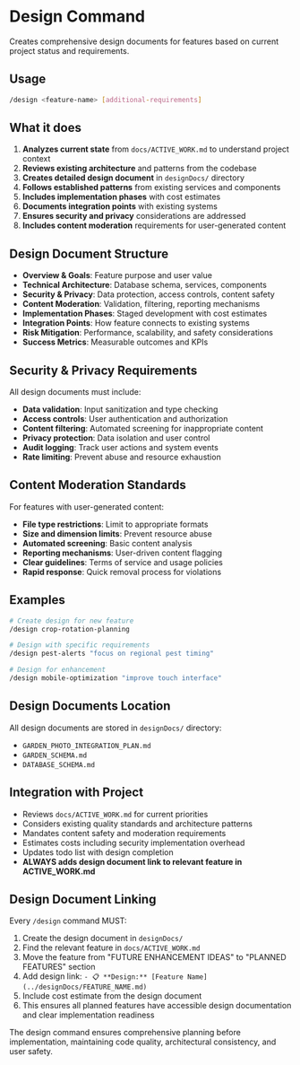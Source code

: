 # Design Command

Creates comprehensive design documents for features based on current project status and requirements.

## Usage
```bash
/design <feature-name> [additional-requirements]
```

## What it does
1. **Analyzes current state** from `docs/ACTIVE_WORK.md` to understand project context
2. **Reviews existing architecture** and patterns from the codebase
3. **Creates detailed design document** in `designDocs/` directory
4. **Follows established patterns** from existing services and components
5. **Includes implementation phases** with cost estimates
6. **Documents integration points** with existing systems
7. **Ensures security and privacy** considerations are addressed
8. **Includes content moderation** requirements for user-generated content

## Design Document Structure
- **Overview & Goals**: Feature purpose and user value
- **Technical Architecture**: Database schema, services, components
- **Security & Privacy**: Data protection, access controls, content safety
- **Content Moderation**: Validation, filtering, reporting mechanisms
- **Implementation Phases**: Staged development with cost estimates
- **Integration Points**: How feature connects to existing systems
- **Risk Mitigation**: Performance, scalability, and safety considerations
- **Success Metrics**: Measurable outcomes and KPIs

## Security & Privacy Requirements
All design documents must include:
- **Data validation**: Input sanitization and type checking
- **Access controls**: User authentication and authorization
- **Content filtering**: Automated screening for inappropriate content
- **Privacy protection**: Data isolation and user control
- **Audit logging**: Track user actions and system events
- **Rate limiting**: Prevent abuse and resource exhaustion

## Content Moderation Standards
For features with user-generated content:
- **File type restrictions**: Limit to appropriate formats
- **Size and dimension limits**: Prevent resource abuse
- **Automated screening**: Basic content analysis
- **Reporting mechanisms**: User-driven content flagging
- **Clear guidelines**: Terms of service and usage policies
- **Rapid response**: Quick removal process for violations

## Examples
```bash
# Create design for new feature
/design crop-rotation-planning

# Design with specific requirements
/design pest-alerts "focus on regional pest timing"

# Design for enhancement
/design mobile-optimization "improve touch interface"
```

## Design Documents Location
All design documents are stored in `designDocs/` directory:
- `GARDEN_PHOTO_INTEGRATION_PLAN.md`
- `GARDEN_SCHEMA.md`
- `DATABASE_SCHEMA.md`

## Integration with Project
- Reviews `docs/ACTIVE_WORK.md` for current priorities
- Considers existing quality standards and architecture patterns
- Mandates content safety and moderation requirements
- Estimates costs including security implementation overhead
- Updates todo list with design completion
- **ALWAYS adds design document link to relevant feature in ACTIVE_WORK.md**

## Design Document Linking
Every `/design` command MUST:
1. Create the design document in `designDocs/`
2. Find the relevant feature in `docs/ACTIVE_WORK.md`
3. Move the feature from "FUTURE ENHANCEMENT IDEAS" to "PLANNED FEATURES" section
4. Add design link: `- 📋 **Design:** [Feature Name](../designDocs/FEATURE_NAME.md)`
5. Include cost estimate from the design document
6. This ensures all planned features have accessible design documentation and clear implementation readiness

The design command ensures comprehensive planning before implementation, maintaining code quality, architectural consistency, and user safety.